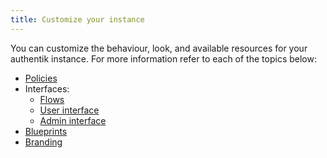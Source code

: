 ```yaml
---
title: Customize your instance
---
```


You can customize the behaviour, look, and available resources for your authentik instance. For more information refer to each of the topics below:

- [Policies](./policies/working_with_policies.md)
- Interfaces:
    - [Flows](./interfaces/flow/customization_flow.mdx)
    - [User interface](./interfaces/user/customization_user_ui.mdx)
    - [Admin interface](./interfaces/admin/customization_admin_ui.mdx)
- [Blueprints](./blueprints/index.mdx)
- [Branding](./branding.md)
